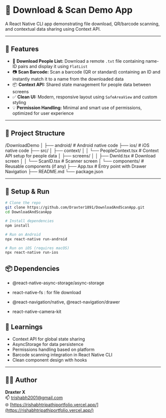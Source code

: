 # 📱 Download & Scan Demo App

A React Native CLI app demonstrating file download, QR/barcode scanning, and contextual data sharing using Context API.

---

## 🚀 Features

- 🔽 **Download People List:** Download a remote `.txt` file containing name-ID pairs and display it using `FlatList`  
- 📷 **Scan Barcode:** Scan a barcode (QR or standard) containing an ID and instantly match it to a name from the downloaded data  
- 📦 **Context API:** Shared state management for people data between screens  
- ✅ **Clean UI:** Modern, responsive layout using `SafeAreaView` and custom styling  
- 💡 **Permission Handling:** Minimal and smart use of permissions, optimized for user experience

---

## 🧱 Project Structure

/DownloadDemo
│
├── android/ # Android native code
├── ios/ # iOS native code
├── src/
│ ├── context/
│ │ └── PeopleContext.tsx # Context API setup for people data
│ ├── screens/
│ │ ├── Dwnld.tsx # Download screen
│ │ └── ScanID.tsx # Scanner screen
│ └── components/ # Reusable components (if any)
├── App.tsx # Entry point with Drawer Navigation
├── README.md
└── package.json


---

## 🔧 Setup & Run

```bash
# Clone the repo
git clone https://github.com/Draxter1891/DownloadAndScanApp.git
cd DownloadAndScanApp

# Install dependencies
npm install

# Run on Android
npx react-native run-android

# Run on iOS (requires macOS)
npx react-native run-ios
```

## 📦 Dependencies

- @react-native-async-storage/async-storage

- react-native-fs : for file download

- @react-navigation/native, @react-navigation/drawer

- react-native-camera-kit

## 🧠 Learnings

- Context API for global state sharing  
- AsyncStorage for data persistence  
- Permissions handling based on platform  
- Barcode scanning integration in React Native CLI  
- Clean component design with hooks

---

## 🧑‍💻 Author

**Draxter X**  
📫 [trishabh2001@gmail.com](mailto:trishabh2001@gmail.com)  
🌐 [https://rishabhtripathiportfolio.vercel.app/](https://rishabhtripathiportfolio.vercel.app/)


